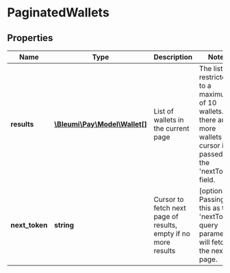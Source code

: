 # PaginatedWallets

## Properties
Name | Type | Description | Notes
------------ | ------------- | ------------- | -------------
**results** | [**\Bleumi\Pay\Model\Wallet[]**](Wallet.md) | List of wallets in the current page | The list is restricted to a maximum of 10 wallets. If there are more wallets a cursor is passed in the 'nextToken' field.  
**next_token** | **string** | Cursor to fetch next page of results, empty if no more results |  [optional]  Passing this as the 'nextToken' query parameter will fetch the next page.
